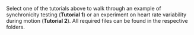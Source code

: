 Select one of the tutorials above to walk through an example of synchronicity testing (**Tutorial 1**) or an experiment on heart rate variability during motion (**Tutorial 2**). All required files can be found in the respective folders.
